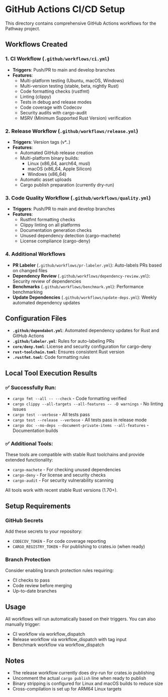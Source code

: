 # GitHub Actions CI/CD Setup

This directory contains comprehensive GitHub Actions workflows for the Pathway project.

## Workflows Created

### 1. CI Workflow (`.github/workflows/ci.yml`)
- **Triggers**: Push/PR to main and develop branches
- **Features**:
  - Multi-platform testing (Ubuntu, macOS, Windows)
  - Multi-version testing (stable, beta, nightly Rust)
  - Code formatting checks (rustfmt)
  - Linting (clippy)
  - Tests in debug and release modes
  - Code coverage with Codecov
  - Security audits with cargo-audit
  - MSRV (Minimum Supported Rust Version) verification

### 2. Release Workflow (`.github/workflows/release.yml`)
- **Triggers**: Version tags (v*.*.*)
- **Features**:
  - Automated GitHub release creation
  - Multi-platform binary builds:
    - Linux (x86_64, aarch64, musl)
    - macOS (x86_64, Apple Silicon)
    - Windows (x86_64)
  - Automatic asset uploads
  - Cargo publish preparation (currently dry-run)

### 3. Code Quality Workflow (`.github/workflows/quality.yml`)
- **Triggers**: Push/PR to main and develop branches
- **Features**:
  - Rustfmt formatting checks
  - Clippy linting on all platforms
  - Documentation generation checks
  - Unused dependency detection (cargo-machete)
  - License compliance (cargo-deny)

### 4. Additional Workflows
- **PR Labeler** (`.github/workflows/pr-labeler.yml`): Auto-labels PRs based on changed files
- **Dependency Review** (`.github/workflows/dependency-review.yml`): Security review of dependencies
- **Benchmarks** (`.github/workflows/benchmark.yml`): Performance benchmarking
- **Update Dependencies** (`.github/workflows/update-deps.yml`): Weekly automated dependency updates

## Configuration Files

- **`.github/dependabot.yml`**: Automated dependency updates for Rust and GitHub Actions
- **`.github/labeler.yml`**: Rules for auto-labeling PRs
- **`core/deny.toml`**: License and security configuration for cargo-deny
- **`rust-toolchain.toml`**: Ensures consistent Rust version
- **`.rustfmt.toml`**: Code formatting rules

## Local Tool Execution Results

### ✅ Successfully Run:
- `cargo fmt --all -- --check` - Code formatting verified
- `cargo clippy --all-targets --all-features -- -D warnings` - No linting issues
- `cargo test --verbose` - All tests pass
- `cargo test --release --verbose` - All tests pass in release mode
- `cargo doc --no-deps --document-private-items --all-features` - Documentation builds

### ✅ Additional Tools:
These tools are compatible with stable Rust toolchains and provide extended functionality:
- `cargo-machete` - For checking unused dependencies
- `cargo-deny` - For license and security checks  
- `cargo-audit` - For security vulnerability scanning

All tools work with recent stable Rust versions (1.70+).

## Setup Requirements

### GitHub Secrets
Add these secrets to your repository:
- `CODECOV_TOKEN` - For code coverage reporting
- `CARGO_REGISTRY_TOKEN` - For publishing to crates.io (when ready)

### Branch Protection
Consider enabling branch protection rules requiring:
- CI checks to pass
- Code review before merging
- Up-to-date branches

## Usage

All workflows will run automatically based on their triggers. You can also manually trigger:
- CI workflow via workflow_dispatch
- Release workflow via workflow_dispatch with tag input
- Benchmark workflow via workflow_dispatch

## Notes

- The release workflow currently does dry-run for crates.io publishing
- Uncomment the actual `cargo publish` line when ready to publish
- Binary stripping is configured for Linux and macOS builds to reduce size
- Cross-compilation is set up for ARM64 Linux targets
